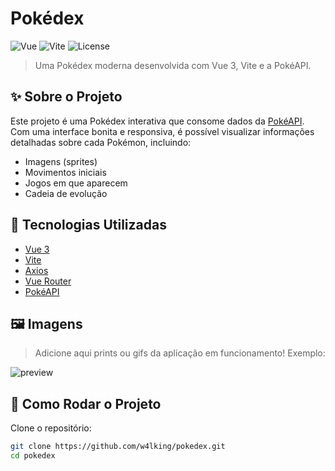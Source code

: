 # Pokédex

![Vue](https://img.shields.io/badge/Vue.js-35495E?style=for-the-badge&logo=vue.js&logoColor=4FC08D)
![Vite](https://img.shields.io/badge/Vite-646CFF?style=for-the-badge&logo=vite&logoColor=FFD62E)
![License](https://img.shields.io/badge/license-MIT-green?style=for-the-badge)

> Uma Pokédex moderna desenvolvida com Vue 3, Vite e a PokéAPI.

## ✨ Sobre o Projeto

Este projeto é uma Pokédex interativa que consome dados da [PokéAPI](https://pokeapi.co/). Com uma interface bonita e responsiva, é possível visualizar informações detalhadas sobre cada Pokémon, incluindo:

- Imagens (sprites)
- Movimentos iniciais
- Jogos em que aparecem
- Cadeia de evolução

## 🚀 Tecnologias Utilizadas

- [Vue 3](https://vuejs.org/)
- [Vite](https://vitejs.dev/)
- [Axios](https://axios-http.com/)
- [Vue Router](https://router.vuejs.org/)
- [PokéAPI](https://pokeapi.co/)

## 🖼️ Imagens

> Adicione aqui prints ou gifs da aplicação em funcionamento! Exemplo:

![preview](./preview.gif)

## 🔧 Como Rodar o Projeto

Clone o repositório:

```bash
git clone https://github.com/w4lking/pokedex.git
cd pokedex
